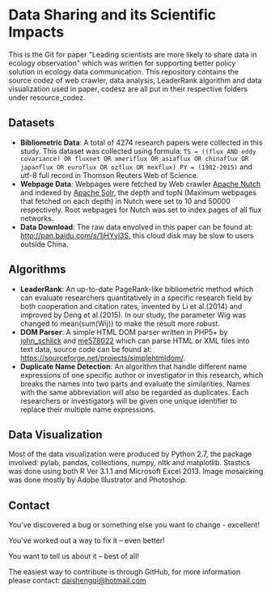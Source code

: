 # Data Sharing and its Scientific Impacts  
This is the Git for paper "Leading scientists are more likely to share data in ecology observation" which was written for supporting better policy solution in ecology data communication. This repository contains the source codez of web crawler, data analysis, LeaderRank algorithm and data visualization used in paper, codesz are all put in their respective folders under resource_codez.

## Datasets
* **Bibliometric Data**: A total of 4274 research papers were collected in this study. This dataset was collected using formula: `TS = ((flux AND eddy covariance) OR fluxnet OR ameriflux OR asiaflux OR chinaflux OR japanflux OR euroflux OR ozflux OR mexflux) PY = (1982-2015)` and utf-8 full record in Thomson Reuters Web of Science.
* **Webpage Data**: Webpages were fetched by Web crawler [Apache Nutch](https://archive.apache.org/dist/nutch/1.9/) and indexed by [Apache Solr](http://lucene.apache.org/solr/), the depth and topN (Maximum webpages that fetched on each depth) in Nutch were set to 10 and 50000 respectively. Root webpages for Nutch was set to index pages of all flux networks.
* **Data Download**: The raw data envolved in this paper can be found at: http://pan.baidu.com/s/1jHYyl3S, this cloud disk may be slow to users outside China.

## Algorithms
* **LeaderRank**: An up-to-date PageRank-like bibliometric method which can evaluate researchers quantitatively in a specific research field by both cooperation and citation rates, invented by Li et al.(2014) and improved by Deng et al.(2015). In our study, the parameter Wig was changed to mean(sum(Wij)) to make the result more robust.
* **DOM Parser**: A simple HTML DOM parser written in PHP5+ by [john_schlick]() and [me578022]() which can parse HTML or XML files into text data, source code can be found at: https://sourceforge.net/projects/simplehtmldom/.
* **Duplicate Name Detection**: An algorithm that handle different name expressions of one specific author or investigator in this research, which breaks the names into two parts and evaluate the similarities. Names with the same abbreviation will also be regarded as duplicates. Each researchers or investigators will be given one unique identifier to replace their multiple name expressions.

## Data Visualization
Most of the data visualization were produced by Python 2.7, the package involved: pylab, pandas, collections, numpy, nltk and matplotlib. Stastics was done using both R Ver 3.1.1 and Microsoft Excel 2013. Image mosaicking was done mostly by Adobe Illustrator and Photoshop.

## Contact
You've discovered a bug or something else you want to change - excellent!

You've worked out a way to fix it – even better!

You want to tell us about it – best of all!

The easiest way to contribute is through GitHub, for more information please contact: daishengqi@hotmail.com
